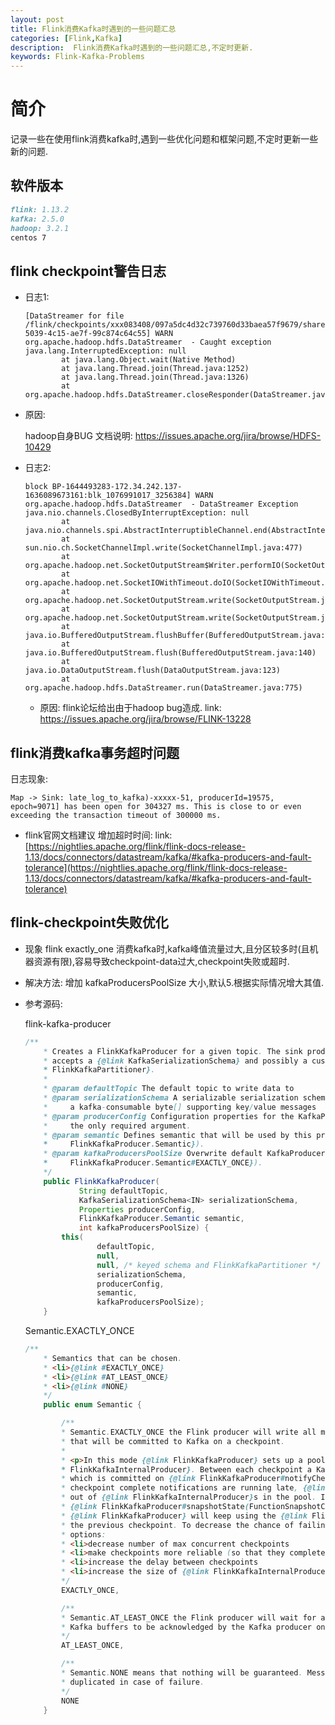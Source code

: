 ```yaml
---
layout: post
title: Flink消费Kafka时遇到的一些问题汇总
categories: [Flink,Kafka]
description:  Flink消费Kafka时遇到的一些问题汇总,不定时更新.
keywords: Flink-Kafka-Problems
---
```


# 简介
记录一些在使用flink消费kafka时,遇到一些优化问题和框架问题,不定时更新一些新的问题.

## 软件版本
``` markdown
flink: 1.13.2
kafka: 2.5.0
hadoop: 3.2.1
centos 7
```

## flink checkpoint警告日志
- 日志1:

    ``` log
    [DataStreamer for file /flink/checkpoints/xxx083408/097a5dc4d32c739760d33baea57f9679/shared/7832d571-5039-4c15-ae7f-99c874c64c55] WARN  org.apache.hadoop.hdfs.DataStreamer  - Caught exception
    java.lang.InterruptedException: null
            at java.lang.Object.wait(Native Method)
            at java.lang.Thread.join(Thread.java:1252)
            at java.lang.Thread.join(Thread.java:1326)
            at org.apache.hadoop.hdfs.DataStreamer.closeResponder(DataStreamer.java:986)
    ```
- 原因:

    hadoop自身BUG
    文档说明: https://issues.apache.org/jira/browse/HDFS-10429	

- 日志2:

    ``` log
    block BP-1644493283-172.34.242.137-1636089673161:blk_1076991017_3256384] WARN  org.apache.hadoop.hdfs.DataStreamer  - DataStreamer Exception
    java.nio.channels.ClosedByInterruptException: null
            at java.nio.channels.spi.AbstractInterruptibleChannel.end(AbstractInterruptibleChannel.java:202)
            at sun.nio.ch.SocketChannelImpl.write(SocketChannelImpl.java:477)
            at org.apache.hadoop.net.SocketOutputStream$Writer.performIO(SocketOutputStream.java:63)
            at org.apache.hadoop.net.SocketIOWithTimeout.doIO(SocketIOWithTimeout.java:142)
            at org.apache.hadoop.net.SocketOutputStream.write(SocketOutputStream.java:159)
            at org.apache.hadoop.net.SocketOutputStream.write(SocketOutputStream.java:117)
            at java.io.BufferedOutputStream.flushBuffer(BufferedOutputStream.java:82)
            at java.io.BufferedOutputStream.flush(BufferedOutputStream.java:140)
            at java.io.DataOutputStream.flush(DataOutputStream.java:123)
            at org.apache.hadoop.hdfs.DataStreamer.run(DataStreamer.java:775)
    ```

    - 原因: 
    flink论坛给出由于hadoop bug造成.
    link: https://issues.apache.org/jira/browse/FLINK-13228

## flink消费kafka事务超时问题
日志现象:
``` log 
Map -> Sink: late_log_to_kafka)-xxxxx-51, producerId=19575, epoch=9071] has been open for 304327 ms. This is close to or even exceeding the transaction timeout of 300000 ms.
```
- flink官网文档建议
增加超时时间: 
link: [https://nightlies.apache.org/flink/flink-docs-release-1.13/docs/connectors/datastream/kafka/#kafka-producers-and-fault-tolerance](https://nightlies.apache.org/flink/flink-docs-release-1.13/docs/connectors/datastream/kafka/#kafka-producers-and-fault-tolerance)


## flink-checkpoint失败优化
* 现象
flink exactly_one 消费kafka时,kafka峰值流量过大,且分区较多时(且机器资源有限),容易导致checkpoint-data过大,checkpoint失败或超时.
* 解决方法: 
增加 kafkaProducersPoolSize 大小,默认5.根据实际情况增大其值.

* 参考源码:

    flink-kafka-producer
    ``` java
    /**
        * Creates a FlinkKafkaProducer for a given topic. The sink produces its input to the topic. It
        * accepts a {@link KafkaSerializationSchema} and possibly a custom {@link
        * FlinkKafkaPartitioner}.
        *
        * @param defaultTopic The default topic to write data to
        * @param serializationSchema A serializable serialization schema for turning user objects into
        *     a kafka-consumable byte[] supporting key/value messages
        * @param producerConfig Configuration properties for the KafkaProducer. 'bootstrap.servers.' is
        *     the only required argument.
        * @param semantic Defines semantic that will be used by this producer (see {@link
        *     FlinkKafkaProducer.Semantic}).
        * @param kafkaProducersPoolSize Overwrite default KafkaProducers pool size (see {@link
        *     FlinkKafkaProducer.Semantic#EXACTLY_ONCE}).
        */
        public FlinkKafkaProducer(
                String defaultTopic,
                KafkaSerializationSchema<IN> serializationSchema,
                Properties producerConfig,
                FlinkKafkaProducer.Semantic semantic,
                int kafkaProducersPoolSize) {
            this(
                    defaultTopic,
                    null,
                    null, /* keyed schema and FlinkKafkaPartitioner */
                    serializationSchema,
                    producerConfig,
                    semantic,
                    kafkaProducersPoolSize);
        }
    ```
    Semantic.EXACTLY_ONCE
    ``` java
    /**
        * Semantics that can be chosen.
        * <li>{@link #EXACTLY_ONCE}
        * <li>{@link #AT_LEAST_ONCE}
        * <li>{@link #NONE}
        */
        public enum Semantic {

            /**
            * Semantic.EXACTLY_ONCE the Flink producer will write all messages in a Kafka transaction
            * that will be committed to Kafka on a checkpoint.
            *
            * <p>In this mode {@link FlinkKafkaProducer} sets up a pool of {@link
            * FlinkKafkaInternalProducer}. Between each checkpoint a Kafka transaction is created,
            * which is committed on {@link FlinkKafkaProducer#notifyCheckpointComplete(long)}. If
            * checkpoint complete notifications are running late, {@link FlinkKafkaProducer} can run
            * out of {@link FlinkKafkaInternalProducer}s in the pool. In that case any subsequent
            * {@link FlinkKafkaProducer#snapshotState(FunctionSnapshotContext)} requests will fail and
            * {@link FlinkKafkaProducer} will keep using the {@link FlinkKafkaInternalProducer} from
            * the previous checkpoint. To decrease the chance of failing checkpoints there are four
            * options:
            * <li>decrease number of max concurrent checkpoints
            * <li>make checkpoints more reliable (so that they complete faster)
            * <li>increase the delay between checkpoints
            * <li>increase the size of {@link FlinkKafkaInternalProducer}s pool
            */
            EXACTLY_ONCE,

            /**
            * Semantic.AT_LEAST_ONCE the Flink producer will wait for all outstanding messages in the
            * Kafka buffers to be acknowledged by the Kafka producer on a checkpoint.
            */
            AT_LEAST_ONCE,

            /**
            * Semantic.NONE means that nothing will be guaranteed. Messages can be lost and/or
            * duplicated in case of failure.
            */
            NONE
        }
    ```